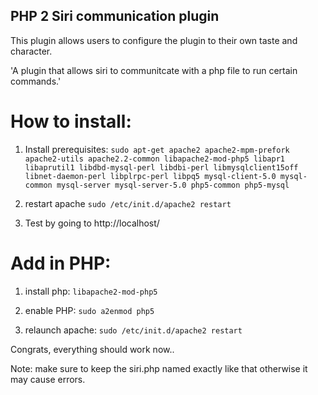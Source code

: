 
PHP 2 Siri communication plugin
--------------------------------------

This plugin allows users to configure the plugin to their own taste and character.

'A plugin that allows siri to communitcate with a php file to run certain commands.'


# How to install:


1. Install prerequisites:
		`sudo apt-get apache2 apache2-mpm-prefork apache2-utils apache2.2-common libapache2-mod-php5 libapr1 libaprutil1 libdbd-mysql-perl libdbi-perl libmysqlclient15off libnet-daemon-perl libplrpc-perl libpq5 mysql-client-5.0 mysql-common mysql-server mysql-server-5.0 php5-common php5-mysql`

2. restart apache
		`sudo /etc/init.d/apache2 restart`

3. Test by going to http://localhost/

# Add in PHP:

1. install php:
		`libapache2-mod-php5`

2. enable PHP:
		`sudo a2enmod php5`

3. relaunch apache:
		`sudo /etc/init.d/apache2 restart`

Congrats, everything should work now..

Note: make sure to keep the siri.php named exactly like that otherwise it may cause errors.